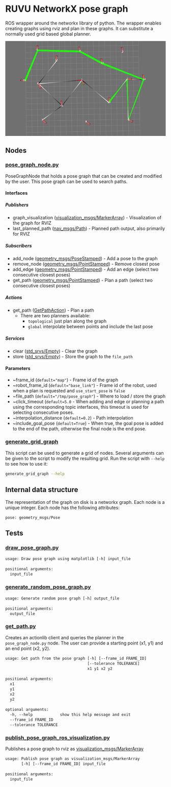 <!--
Copyright 2020 RUVU Robotics B.V.
-->

# RUVU NetworkX pose graph

ROS wrapper around the networkx library of python. The wrapper enables creating graphs using rviz and plan in these graphs. It can substitute a normally used grid based global planner.

![Preview](doc/preview.png)

## Nodes

### [pose_graph_node.py](scripts/pose_graph_node.py)

PoseGraphNode that holds a pose graph that can be created and modified by the user. This pose graph can be used to search paths.

#### Interfaces

##### Publishers

- graph_visualization ([visualization_msgs/MarkerArray](http://docs.ros.org/api/visualization_msgs/html/msg/MarkerArray.html)) - Visualization of the graph for RVIZ
- last_planned_path ([nav_msgs/Path](http://docs.ros.org/api/nav_msgs/html/msg/Path.html)) - Planned path output, also primarily for RVIZ

##### Subscribers

- add_node ([geometry_msgs/PoseStamped](http://docs.ros.org/api/geometry_msgs/html/msg/PoseStamped.html)) - Add a pose to the graph
- remove_node ([geometry_msgs/PointStamped](http://docs.ros.org/api/geometry_msgs/html/msg/PointStamped.html)) - Remove closest pose
- add_edge ([geometry_msgs/PointStamped](http://docs.ros.org/api/geometry_msgs/html/msg/PointStamped.html)) - Add an edge (select two consecutive closest poses)
- get_path ([geometry_msgs/PointStamped](http://docs.ros.org/api/geometry_msgs/html/msg/PointStamped.html)) - Plan a path (select two consecutive closest poses)

##### Actions
- get_path ([GetPathAction](https://github.com/magazino/move_base_flex/blob/master/mbf_msgs/action/GetPath.action)) - Plan a path
  * There are two planners available:
    - `topological` just plan along the graph
    - `global` interpolate between points and include the last pose

##### Services

- clear ([std_srvs/Empty](http://docs.ros.org/api/std_srvs/html/msg/Empty.html)) - Clear the graph
- store ([std_srvs/Empty](http://docs.ros.org/api/std_srvs/html/msg/Empty.html)) - Store the graph to the `file_path`

#### Parameters

- ~frame_id (`default="map"`) - Frame id of the graph
- ~robot_frame_id (`default="base_link"`) - Frame id of the robot, used when a plan is requested and `use_start_pose` is `false`
- ~file_path (`default="/tmp/pose_graph"`) - Where to load / store the graph
- ~click_timeout (`default=5.0` - When adding and edge or planning a path using the corresponding topic interfaces, this timeout is used for selecting consecutive poses.
- ~interpolation_distance (`default=0.2`) - Path interpolation
- ~include_goal_pose (`default=True`) - When true, the goal pose is added to the end of the path, otherwise the final node is the end pose.

### [generate_grid_graph](scripts/generate_grid_graph)
This script can be used to generate a grid of nodes. Several arguments can be given to the script to modify the resulting grid. Run the script with `--help` to see how to use it:
```bash
generate_grid_graph --help
```

## Internal data structure
The representation of the graph on disk is a networkx graph. Each node is a unique integer. Each node has the following attributes:
```
pose: geometry_msgs/Pose
```

## Tests

### [draw_pose_graph.py](test/draw_pose_graph.py)
```
usage: Draw pose graph using matplotlib [-h] input_file

positional arguments:
  input_file
```

### [generate_random_pose_graph.py](test/generate_random_pose_graph.py)
```
usage: Generate random pose graph [-h] output_file

positional arguments:
  output_file
```

### [get_path.py](test/get_path.py)
Creates an actionlib client and queries the planner in the `pose_graph_node.py` node. The user can provide a starting point (x1, y1) and an end point (x2, y2).
```
usage: Get path from the pose graph [-h] [--frame_id FRAME_ID]
                                    [--tolerance TOLERANCE]
                                    x1 y1 x2 y2

positional arguments:
  x1
  y1
  x2
  y2

optional arguments:
  -h, --help            show this help message and exit
  --frame_id FRAME_ID
  --tolerance TOLERANCE
```

### [publish_pose_graph_ros_visualization.py](test/publish_pose_graph_ros_visualization.py)
Publishes a pose graph to rviz as [visualization_msgs/MarkerArray](http://docs.ros.org/api/visualization_msgs/html/msg/MarkerArray.html)
```
usage: Publish pose graph as visualization_msgs/MarkerArray
       [-h] [--frame_id FRAME_ID] input_file

positional arguments:
  input_file
```
